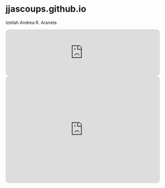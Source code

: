 # jjascoups.github.io
Izellah Andrea R. Araneta
<iframe style="border-radius:12px" src="https://open.spotify.com/embed/playlist/7csyiGFgy5qFbLlXYLXK2g?utm_source=generator&theme=0" width="100%" height="152" frameBorder="0" allowfullscreen="" allow="autoplay; clipboard-write; encrypted-media; fullscreen; picture-in-picture" loading="lazy"></iframe>
<iframe style="border-radius:12px" src="https://open.spotify.com/embed/playlist/2NUC90d8C4YWTV8CvMbkiY?utm_source=generator" width="100%" height="352" frameBorder="0" allowfullscreen="" allow="autoplay; clipboard-write; encrypted-media; fullscreen; picture-in-picture" loading="lazy"></iframe>
